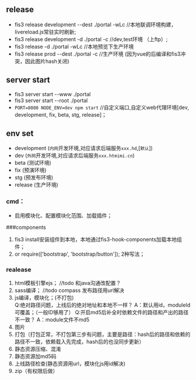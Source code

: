 ## release
- fis3 release development --dest ./portal -wLc     //本地联调环境构建，livereload.js常驻实时刷新;
- fis3 release development -d ./portal -c           //dev,test环境 （上ftp）;
- fis3 release -d ./portal -wLc                     //本地预览下生产环境
- fis3 release prod --dest ./portal -c              //生产环境 (因为vue的后编译和fis3冲突，因此图片hash关闭)

## server start
- fis3 server start --www ./portal
- fis3 server start --root ./portal
- `PORT=8080 NODE_ENV=dev npm start`  //自定义端口,自定义web代理环境[dev, development, fix, beta, stg, release]；

## env set
- development (`内网`开发环境,对应请求后端服务`xxx.hd`,[`默认`]) 
- dev (`外网`开发环境,对应请求后端服务`xxx.htmimi.cn`)
- beta (测试环境)
- fix (预演环境)
- stg (预发布环境)
- release (生产环境)

### cmd：
- 启用模块化、配置模块化范围、加载插件；

###components
1. fis3 install安装组件到本地，本地通过fis3-hook-components加载本地组件； 
2.    <script src="boostrap/button.js"></script> or require(['bootstrap', 'bootstrap/button']); 2种写法；

### realease
1. html模板引擎ejs； //todo 和java沟通改配置？
2. sass编译； //todo compass 发布路径用url解决
3. js编译，模块化；(不打包)  
    Q:绝对路径问题，上线后的绝对地址和本地不一样？
        A：默认用id，moduleId可覆盖；（一般ID够用了）
    Q:开启md5后补全时依赖文件的路径和产出的路径不一致？
        A：module文件不md5
4. 图片
5. 打包（打包正常，不打包第三步有问题，主要是路径：hash后的路径和依赖的路径不一致，依赖载入先完成，hash后的也没同步更新）
6. 静态资源压缩、混淆
7. 静态资源加md5码
8. 上线路径检查(静态资源用url，模块化js用id解决)
9. zip（有权限后做）